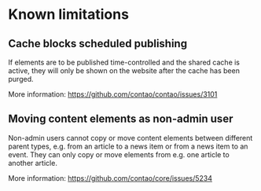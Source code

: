 # Known limitations

## Cache blocks scheduled publishing

If elements are to be published time-controlled and the shared cache is active, they will only be shown on the website
after the cache has been purged.

More information: https://github.com/contao/contao/issues/3101

## Moving content elements as non-admin user

Non-admin users cannot copy or move content elements between different parent types, e.g. from an article to a news
item or from a news item to an event. They can only copy or move elements from e.g. one article to another article.

More information: https://github.com/contao/core/issues/5234

